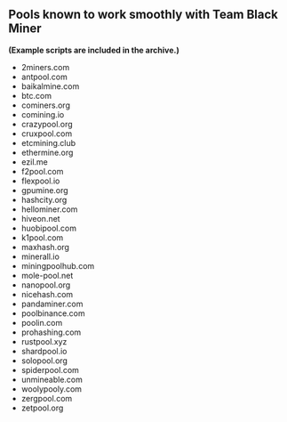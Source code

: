 ## Pools known to work smoothly with Team Black Miner

**(Example scripts are included in the archive.)**

* 2miners.com
* antpool.com
* baikalmine.com
* btc.com
* cominers.org
* comining.io
* crazypool.org
* cruxpool.com
* etcmining.club
* ethermine.org
* ezil.me
* f2pool.com
* flexpool.io
* gpumine.org
* hashcity.org
* hellominer.com
* hiveon.net
* huobipool.com
* k1pool.com
* maxhash.org
* minerall.io
* miningpoolhub.com
* mole-pool.net
* nanopool.org
* nicehash.com
* pandaminer.com
* poolbinance.com
* poolin.com
* prohashing.com
* rustpool.xyz
* shardpool.io
* solopool.org
* spiderpool.com
* unmineable.com
* woolypooly.com
* zergpool.com
* zetpool.org

